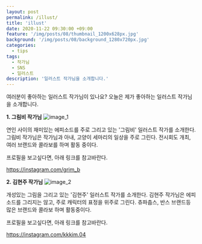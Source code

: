 ```yaml
---
layout: post
permalink: /illust/
title: 'illust'
date: 2020-11-22 09:30:00 +09:00
feature: '/img/posts/08/thumbnail_1200x628px.jpg'
background: '/img/posts/08/background_1280x720px.jpg'
categories:
  - tips
tags:
  - 작가님
  - SNS
  - 일러스트
description: '일러스트 작가님을 소개합니다.'
---
```


여러분이 좋아하는 일러스트 작가님이 있나요?
오늘은 제가 좋아하는 일러스트 작가님을 소개합니다.


**1. 그림비 작가님**
![image_1](https://ifh.cc/g/ckrbbb.jpg)

연인 사이의 재미있는 에피소드를 주로 그리고 있는 '그림비' 일러스트 작가를 소개한다.
그림비 작가님은 작가님과 아내, 고양이 세마리의 일상을 주로 그린다.
전시회도 개최, 여러 브랜드와 콜라보를 하며 활동 중이다.

프로필을 보고싶다면, 아래 링크를 참고바란다.

https://instagram.com/grim_b



**2. 김현주 작가님**
![image_2](https://ifh.cc/g/cjJ1AY.jpg)

개성있는 그림을 그리고 있는 '김현주' 일러스트 작가를 소개한다.
김현주 작가님은 에피소드를 그리지는 않고, 주로 캐릭터의 표정을 위주로 그린다.
츄파춥스, 반스 브랜드등 많은 브랜드와 콜라보 하며 활동중이다.

프로필을 보고싶다면, 아래 링크를 참고바란다.

https://instagram.com/kkkim.04

